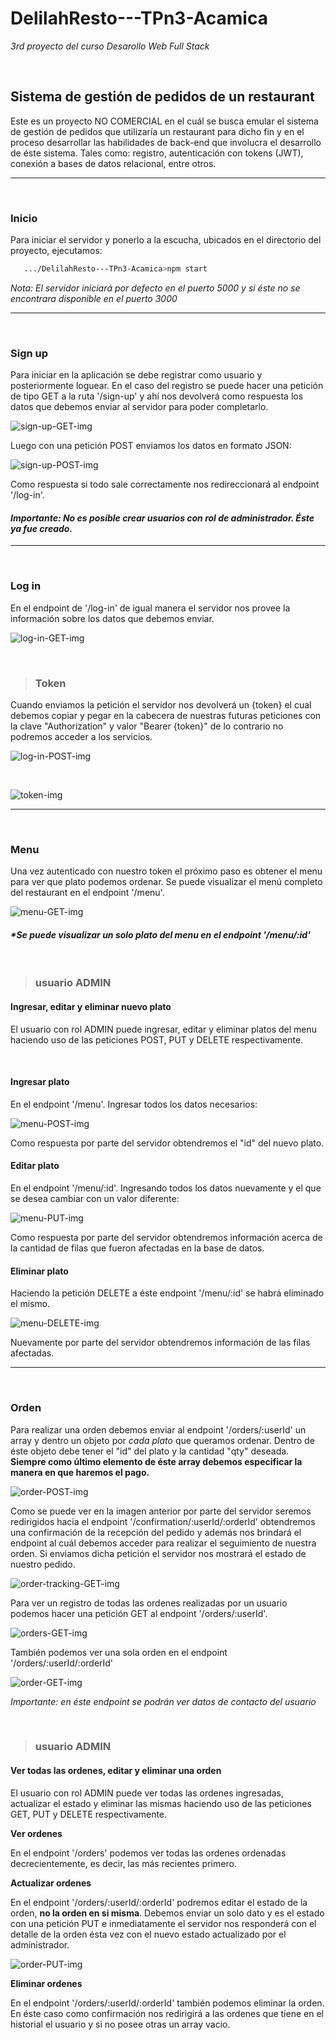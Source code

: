 # **DelilahResto---TPn3-Acamica**
_3rd proyecto del curso Desarollo Web Full Stack_

&nbsp; 
## **Sistema de gestión de pedidos de un restaurant**
Este es un proyecto NO COMERCIAL en el cuál se busca emular el sistema de gestión de pedidos que utilizaría un restaurant para dicho fin y en el proceso desarrollar las habilidades de back-end que involucra el desarrollo de éste sistema. Tales como: registro, autenticación con tokens (JWT), conexión a bases de datos relacional, entre otros.


---
&nbsp; 
### **Inicio** 

Para iniciar el servidor y ponerlo a la escucha, ubicados en el directorio del proyecto, ejecutamos:

```bash
   .../DelilahResto---TPn3-Acamica>npm start
``` 

_Nota: El servidor iniciará por defecto en el puerto 5000 y si éste no se encontrara disponible en el puerto 3000_

---

&nbsp; 
### **Sign up** 
Para iniciar en la aplicación se debe registrar como usuario y posteriormente loguear. En el caso del registro se puede hacer una petición de tipo GET a la ruta '/sign-up' y ahí nos devolverá como respuesta los datos que debemos enviar al servidor para poder completarlo. 


![sign-up-GET-img](DelilahResto---TPn3-Acamica\src\images\sign-up-GET.png)


Luego con una petición POST enviamos los datos en formato JSON: 


![sign-up-POST-img](DelilahResto---TPn3-Acamica\src\images\sign-up-POST.png)



Como respuesta si todo sale correctamente nos redireccionará al endpoint '/log-in'. 

#### _Importante: No es posible crear usuarios con rol de administrador. Éste ya fue creado._

---
&nbsp; 
### **Log in**
En el endpoint de '/log-in' de igual manera el servidor nos provee la información sobre los datos que debemos enviar.


![log-in-GET-img](DelilahResto---TPn3-Acamica\src\images\log-in-GET.png)


&nbsp; 

>### Token

Cuando enviamos la petición el servidor nos devolverá un {token} el cual debemos copiar y pegar en la cabecera de nuestras futuras peticiones con la clave "Authorization" y valor "Bearer {token}" de lo contrario no podremos acceder a los servicios.

![log-in-POST-img](DelilahResto---TPn3-Acamica\src\images\log-in-POST.png)

&nbsp;

![token-img](DelilahResto---TPn3-Acamica\src\images\token.png)

---
&nbsp; 
### **Menu**
Una vez autenticado con nuestro token el próximo paso es obtener el menu para ver que plato podemos ordenar. Se puede visualizar el menú completo del restaurant en el endpoint '/menu'. 

![menu-GET-img](DelilahResto---TPn3-Acamica\src\images\menu-GET.png)

#### _*Se puede visualizar un solo plato del menu en el endpoint '/menu/:id'_

&nbsp; 
> ### usuario ADMIN
#### **Ingresar, editar y eliminar nuevo plato**
El usuario con rol ADMIN puede ingresar, editar y eliminar platos del menu haciendo uso de las peticiones POST, PUT y DELETE respectivamente.

&nbsp;

#### **Ingresar plato**

En el endpoint '/menu'. Ingresar todos los datos necesarios: 

![menu-POST-img](DelilahResto---TPn3-Acamica\src\images\menu-POST.png)

Como respuesta por parte del servidor obtendremos el "id" del nuevo plato.

#### **Editar plato**

En el endpoint '/menu/:id'. Ingresando todos los datos nuevamente y el que se desea cambiar con un valor diferente:

![menu-PUT-img](DelilahResto---TPn3-Acamica\src\images\menu-PUT.png)

Como respuesta por parte del servidor obtendremos información acerca de la cantidad de filas que fueron afectadas en la base de datos.

#### **Eliminar plato**

Haciendo la petición DELETE a éste endpoint '/menu/:id' se habrá eliminado el mismo. 

![menu-DELETE-img](DelilahResto---TPn3-Acamica\src\images\menu-DELETE.png)

Nuevamente por parte del servidor obtendremos información de las filas afectadas.

---
&nbsp; 
### **Orden**

Para realizar una orden debemos enviar al endpoint '/orders/:userId' un array y dentro un objeto por _cada plato_ que queramos ordenar. Dentro de éste objeto debe tener el "id" del plato y la cantidad "qty" deseada. **Siempre como último elemento de éste array debemos especificar la manera en que haremos el pago.** 


![order-POST-img](DelilahResto---TPn3-Acamica\src\images\order-POST.png)


Como se puede ver en la imagen anterior por parte del servidor seremos redirigidos hacia el endpoint '/confirmation/:userId/:orderId' obtendremos una confirmación de la recepción del pedido y además nos brindará el endpoint al cuál debemos acceder para realizar el seguimiento de nuestra orden. Si enviamos dicha petición el servidor nos mostrará el estado de nuestro pedido.


![order-tracking-GET-img](DelilahResto---TPn3-Acamica\src\images\order-tracking-GET.png)


Para ver un registro de todas las ordenes realizadas por un usuario podemos hacer una petición GET al endpoint '/orders/:userId'. 

![orders-GET-img](DelilahResto---TPn3-Acamica\src\images\orders-GET.png)

También podemos ver una sola orden en el endpoint '/orders/:userId/:orderId'

![order-GET-img](DelilahResto---TPn3-Acamica\src\images\order-GET.png)

_Importante: en éste endpoint se podrán ver datos de contacto del usuario_

&nbsp; 
> ### usuario ADMIN
#### **Ver todas las ordenes, editar y eliminar una orden**
El usuario con rol ADMIN puede ver todas las ordenes ingresadas, actualizar el estado y eliminar las mismas haciendo uso de las peticiones GET, PUT y DELETE respectivamente.

**Ver ordenes**

En el endpoint '/orders' podemos ver todas las ordenes ordenadas decrecientemente, es decir, las más recientes primero.

**Actualizar ordenes**

En el endpoint '/orders/:userId/:orderId' podremos editar el estado de la orden, **no la orden en si misma**. Debemos enviar un solo dato y es el estado con una petición PUT e inmediatamente el servidor nos responderá con el detalle de la orden ésta vez con el nuevo estado actualizado por el administrador.

![order-PUT-img](DelilahResto---TPn3-Acamica\src\images\order-PUT.png)


**Eliminar ordenes**

En el endpoint '/orders/:userId/:orderId' también podemos eliminar la orden. En éste caso como confirmación nos redirigirá a las ordenes que tiene en el historial el usuario y si no posee otras un array vacio.
